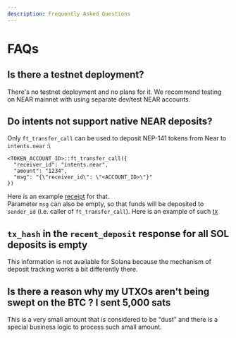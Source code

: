```yaml
---
description: Frequently Asked Questions
---
```


# FAQs

## Is there a testnet deployment?

There's no testnet deployment and no plans for it. We recommend testing on NEAR mainnet with using separate dev/test NEAR accounts.&#x20;

## Do intents not support native NEAR deposits?

Only  `ft_transfer_call` can be used to deposit NEP-141 tokens from Near to `intents.near` :\


```
<TOKEN_ACCOUNT_ID>::ft_transfer_call({
  "receiver_id": "intents.near",
  "amount": "1234",
  "msg": "{\"receiver_id\": \"<ACCOUNT_ID>\"}"
})
```

Here is an example [receipt](https://nearblocks.io/txns/EwmeXzZJStA6e5JB49vgxNYJDemqeYCFGvPH7zapP1Fw#execution#4tyaF4MnMcNQVqrg3kXzsH9277ErDeCXS9g3c2keV38G) for that.\
Parameter `msg` can also be empty, so that funds will be deposited to `sender_id` (i.e. caller of `ft_transfer_call`). Here is an example of such [tx](https://nearblocks.io/txns/HoWpAR8dF5azsUVaQWrBW5VsRve5X4dwr9GGiHWj3R1P#execution)

## `tx_hash` in the `recent_deposit` response for all SOL deposits is empty

This information is not available for Solana because the mechanism of deposit tracking works a bit differently there.

## Is there a reason why my UTXOs aren't being swept on the BTC ? I sent 5,000 sats

This is a very small amount that is considered to be "dust" and there is a special business logic to process such small amount.







